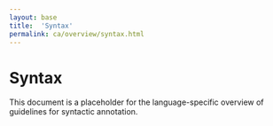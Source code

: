 ```yaml
---
layout: base
title:  'Syntax'
permalink: ca/overview/syntax.html
---
```


# Syntax

This document is a placeholder for the language-specific overview of
guidelines for syntactic annotation.
